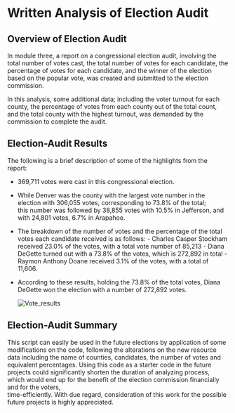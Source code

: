# Written Analysis of Election Audit

## Overview of Election Audit

In module three, a report on a congressional election audit, involving the total number of votes cast, the total number of votes for each
candidate, the percentage of votes for each candidate, and the winner of the election based on the popular vote, was created 
and submitted to the election commission.

In this analysis, some additional data; including the voter turnout for each county, the percentage of votes from each county 
out of the total count, and the total county with the highest turnout, was demanded by the commission to complete the audit.

## Election-Audit Results

The following is a brief description of some of the highlights from the report:

- 369,711 votes were cast in this congressional election.
- While Denver was the county with the largest vote number in the election with 306,055 votes, corresponding to 73.8% of the total;   
this number was followed by 38,855 votes with 10.5% in Jefferson, and with 24,801 votes, 6.7% in Arapahoe. 
- The breakdown of the number of votes and the percentage of the total votes each candidate received is as follows:
		- Charles Casper Stockham received 23.0% of the votes, with a total vote number of 85,213
		- Diana DeGette turned out with a 73.8% of the votes, which is 272,892 in total
		- Raymon Anthony Doane received 3.1% of the votes, with a total of 11,606.
- According to these results, holding the 73.8% of the total votes, Diana DeGette won the election with a number of 272,892 votes.
  
  ![Vote_results](https://user-images.githubusercontent.com/104400293/189472145-d6563109-834d-4bd0-95ad-e4bd864f2784.png)
	
## Election-Audit Summary

This script can easily be used in the future elections by application of some modifications on the code, following the alterations on the new resource data 
including the name of counties, candidates, the number of votes and equivalent percentages. Using this code as a starter code in the future projects could 
significantly shorten the duration of analyzing process, which would end up for the benefit of the election commission financially and for the voters,  
time-efficiently. With due regard, consideration of this work for the possible future projects is highly appreciated.
